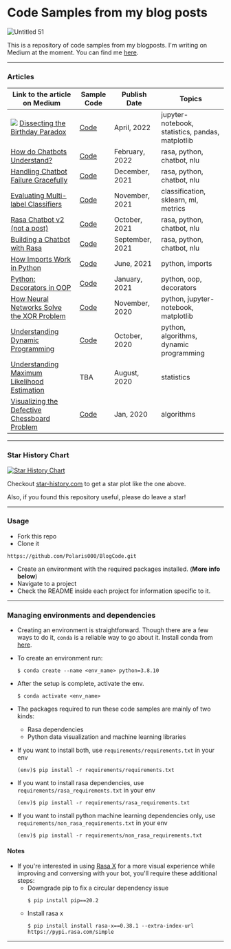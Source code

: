# Code Samples from my blog posts
![Untitled 51](https://user-images.githubusercontent.com/31214064/157730857-85924761-96fe-4314-b667-aead3222f369.png)

This is a repository of code samples from my blogposts. I'm writing on Medium at the moment. You can find me [here](https://polaris000.medium.com).

---
### Articles

| Link to the article on Medium  | Sample Code | Publish Date | Topics |
| ------------- | ------------- | ------------ | ------------ |
| ![](https://img.shields.io/badge/NEW-success/?style=flat-square) [Dissecting the Birthday Paradox](https://towardsdatascience.com/dissecting-the-birthday-paradox-c26754aff6b5) | [Code](./BirthdayParadox)| April, 2022| jupyter-notebook, statistics, pandas, matplotlib|
| [How do Chatbots Understand?](https://towardsdatascience.com/how-do-chatbots-understand-87227f9f96a7) | [Code](./CustomIntentClassifier) | February, 2022| rasa, python, chatbot, nlu |
|[Handling Chatbot Failure Gracefully](https://towardsdatascience.com/handling-chatbot-failure-gracefully-466f0fb1dcc5) | [Code](./FallbackExample) | December, 2021| rasa, python, chatbot, nlu |
| [Evaluating Multi-label Classifiers](https://towardsdatascience.com/evaluating-multi-label-classifiers-a31be83da6ea) | [Code](./MetricsMultilabel) | November, 2021| classification, sklearn, ml, metrics |
| [Rasa Chatbot v2 (not a post)](https://github.com/Polaris000/ContactBot)| [Code](https://github.com/Polaris000/ContactBot) | October, 2021| rasa, python, chatbot, nlu |
| [Building a Chatbot with Rasa](https://towardsdatascience.com/building-a-chatbot-with-rasa-3f03ecc5b324)  | [Code](./RasaChatbot) | September, 2021| rasa, python, chatbot, nlu |
| [How Imports Work in Python](https://betterprogramming.pub/how-imports-work-in-python-59c2943d87dc?sk=9034d9c99e6b83d93a3c1a37f000f4a7)  | [Code](./PythonImportExample)  | June, 2021| python, imports |
| [Python: Decorators in OOP](https://towardsdatascience.com/python-decorators-in-oop-3189c526ead6)  | [Code](./PythonDecorators) | January, 2021| python, oop, decorators |
| [How Neural Networks Solve the XOR Problem](https://towardsdatascience.com/how-neural-networks-solve-the-xor-problem-59763136bdd7)  | [Code](./XOR_Perceptron) | November, 2020| python, jupyter-notebook, matplotlib |
| [Understanding Dynamic Programming](https://towardsdatascience.com/understanding-dynamic-programming-75238de0db0d)  | [Code](./DynamicProgramming) | October, 2020| python, algorithms, dynamic programming |
| [Understanding Maximum Likelihood Estimation](https://polaris000.medium.com/understanding-maximum-likelihood-estimation-e63dff65e5b1)  | TBA | August, 2020| statistics |
| [Visualizing the Defective Chessboard Problem](https://polaris000.medium.com/visualizing-the-defective-chessboard-problem-aa5fc38b6e5e)  | [Code](./DefectiveChessBoard/) | Jan, 2020| algorithms |

---
### Star History Chart

[![Star History Chart](https://api.star-history.com/svg?repos=Polaris000/BlogCode&type=Date)](https://star-history.com/#Polaris000/BlogCode&Date)

Checkout [star-history.com](https://star-history.com) to get a star plot like the one above.

Also, if you found this repository useful, please do leave a star!

---
### Usage
-  Fork this repo
-  Clone it
  ```
  https://github.com/Polaris000/BlogCode.git
  ```
- Create an environment with the required packages installed. (**More info below**)
- Navigate to a project
- Check the README inside each project for information specific to it.

---
### Managing environments and dependencies
- Creating an environment is straightforward. Though there are a few ways to do it, `conda` is a reliable way to go about it. Install conda from [here](https://docs.conda.io/projects/conda/en/latest/user-guide/install/index.html).
- To create an environment run:
  ```
  $ conda create --name <env_name> python=3.8.10
  ```
- After the setup is complete, activate the env.
  ```
  $ conda activate <env_name>
  ```

- The packages required to run these code samples are mainly of two kinds:
  - Rasa dependencies
  - Python data visualization and machine learning libraries

- If you want to install both, use `requirements/requirements.txt` in your env
  ```
  (env)$ pip install -r requirements/requirements.txt
  ```
- If you want to install rasa dependencies, use `requirements/rasa_requirements.txt` in your env
  ```
  (env)$ pip install -r requirements/rasa_requirements.txt
  ```
- If you want to install python machine learning dependencies only, use `requirements/non_rasa_requirements.txt` in your env
  ```
  (env)$ pip install -r requirements/non_rasa_requirements.txt
  ```

#### Notes
- If you're interested in using [Rasa X](https://rasa.com/docs/rasa-x/) for a more visual experience while improving and conversing with your bot, you'll require these additional steps:
  - Downgrade pip to fix a circular dependency issue
    ```
    $ pip install pip==20.2
    ```
  - Install rasa x
    ```
    $ pip install install rasa-x==0.38.1 --extra-index-url https://pypi.rasa.com/simple
    ```

---
